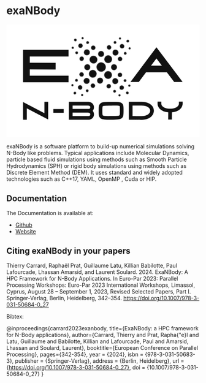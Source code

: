 # exaNBody

![](doc/exaNBody-logo.png)

exaNBody is a software platform to build-up numerical simulations solving N-Body like problems.
Typical applications include Molecular Dynamics, particle based fluid simulations using methods such as Smooth Particle Hydrodynamics (SPH) or rigid body simulations using methods such as Discrete Element Method (DEM).
It uses standard and widely adopted technologies such as C++17, YAML, OpenMP , Cuda or HIP.

## Documentation

The Documentation is available at:

- [Github](https://github.com/Collab4exaNBody/doc_exaNBody.git)
- [Website](https://collab4exanbody.github.io/exaDEM/)

## Citing exaNBody in your papers 

Thierry Carrard, Raphaël Prat, Guillaume Latu, Killian Babilotte, Paul Lafourcade, Lhassan Amarsid, and Laurent Soulard. 2024. ExaNBody: A HPC Framework for N-Body Applications. In Euro-Par 2023: Parallel Processing Workshops: Euro-Par 2023 International Workshops, Limassol, Cyprus, August 28 – September 1, 2023, Revised Selected Papers, Part I. Springer-Verlag, Berlin, Heidelberg, 342–354. https://doi.org/10.1007/978-3-031-50684-0_27

Bibtex:

@inproceedings{carrard2023exanbody,
  title={ExaNBody: a HPC framework for N-Body applications},
  author={Carrard, Thierry and Prat, Rapha{\"e}l and Latu, Guillaume and Babilotte, Killian and Lafourcade, Paul and Amarsid, Lhassan and Soulard, Laurent},
  booktitle={European Conference on Parallel Processing},
  pages={342-354},
  year = {2024},
  isbn = {978-3-031-50683-3},
  publisher = {Springer-Verlag},
  address = {Berlin, Heidelberg},
  url = {https://doi.org/10.1007/978-3-031-50684-0_27},
  doi = {10.1007/978-3-031-50684-0_27}
}
